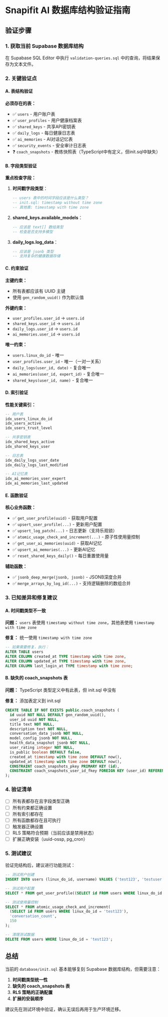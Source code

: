 # Snapifit AI 数据库结构验证指南

## 验证步骤

### 1. 获取当前 Supabase 数据库结构

在 Supabase SQL Editor 中执行 `validation-queries.sql` 中的查询，将结果保存为文本文件。

### 2. 关键验证点

#### A. 表结构验证

**必须存在的表：**
- ✅ `users` - 用户账户表
- ✅ `user_profiles` - 用户健康档案表
- ✅ `shared_keys` - 共享API密钥表
- ✅ `daily_logs` - 每日健康日志表
- ✅ `ai_memories` - AI对话记忆表
- ✅ `security_events` - 安全审计日志表
- ❓ `coach_snapshots` - 教练快照表（TypeScript中有定义，但init.sql中缺失）

#### B. 字段类型验证

**重点检查字段：**

1. **时间戳字段类型**：
   ```sql
   -- users 表中的时间字段应该是什么类型？
   -- init.sql: timestamp without time zone
   -- 其他表: timestamp with time zone
   ```

2. **shared_keys.available_models**：
   ```sql
   -- 应该是 text[] 数组类型
   -- 检查是否支持多模型
   ```

3. **daily_logs.log_data**：
   ```sql
   -- 应该是 jsonb 类型
   -- 支持复杂的健康数据存储
   ```

#### C. 约束验证

**主键约束：**
- 所有表都应该有 UUID 主键
- 使用 `gen_random_uuid()` 作为默认值

**外键约束：**
- `user_profiles.user_id` → `users.id`
- `shared_keys.user_id` → `users.id`
- `daily_logs.user_id` → `users.id`
- `ai_memories.user_id` → `users.id`

**唯一约束：**
- `users.linux_do_id` - 唯一
- `user_profiles.user_id` - 唯一（一对一关系）
- `daily_logs(user_id, date)` - 复合唯一
- `ai_memories(user_id, expert_id)` - 复合唯一
- `shared_keys(user_id, name)` - 复合唯一

#### D. 索引验证

**性能关键索引：**
```sql
-- 用户表
idx_users_linux_do_id
idx_users_active
idx_users_trust_level

-- 共享密钥表
idx_shared_keys_active
idx_shared_keys_user

-- 日志表
idx_daily_logs_user_date
idx_daily_logs_last_modified

-- AI记忆表
idx_ai_memories_user_expert
idx_ai_memories_last_updated
```

#### E. 函数验证

**核心业务函数：**
- ✅ `get_user_profile(uuid)` - 获取用户配置
- ✅ `upsert_user_profile(...)` - 更新用户配置
- ✅ `upsert_log_patch(...)` - 日志更新（支持乐观锁）
- ✅ `atomic_usage_check_and_increment(...)` - 原子性使用量控制
- ✅ `get_user_ai_memories(uuid)` - 获取AI记忆
- ✅ `upsert_ai_memories(...)` - 更新AI记忆
- ✅ `reset_shared_keys_daily()` - 每日重置使用量

**辅助函数：**
- ✅ `jsonb_deep_merge(jsonb, jsonb)` - JSONB深度合并
- ✅ `merge_arrays_by_log_id(...)` - 支持逻辑删除的数组合并

### 3. 已知差异和修复建议

#### A. 时间戳类型不一致

**问题：** `users` 表使用 `timestamp without time zone`，其他表使用 `timestamp with time zone`

**修复：** 统一使用 `timestamp with time zone`

```sql
-- 如果需要修复，执行：
ALTER TABLE users
ALTER COLUMN created_at TYPE timestamp with time zone,
ALTER COLUMN updated_at TYPE timestamp with time zone,
ALTER COLUMN last_login_at TYPE timestamp with time zone;
```

#### B. 缺失的 coach_snapshots 表

**问题：** TypeScript 类型定义中有此表，但 init.sql 中没有

**修复：** 添加表定义到 init.sql

```sql
CREATE TABLE IF NOT EXISTS public.coach_snapshots (
  id uuid NOT NULL DEFAULT gen_random_uuid(),
  user_id uuid NOT NULL,
  title text NOT NULL,
  description text NOT NULL,
  conversation_data jsonb NOT NULL,
  model_config jsonb NOT NULL,
  health_data_snapshot jsonb NOT NULL,
  user_rating integer NOT NULL,
  is_public boolean DEFAULT false,
  created_at timestamp with time zone DEFAULT now(),
  updated_at timestamp with time zone DEFAULT now(),
  CONSTRAINT coach_snapshots_pkey PRIMARY KEY (id),
  CONSTRAINT coach_snapshots_user_id_fkey FOREIGN KEY (user_id) REFERENCES public.users(id)
);
```

### 4. 验证清单

- [ ] 所有表都存在且字段类型正确
- [ ] 所有约束都正确设置
- [ ] 所有索引都存在
- [ ] 所有函数都存在且可执行
- [ ] 触发器正确设置
- [ ] RLS 策略符合预期（当前应该是禁用状态）
- [ ] 扩展正确安装（uuid-ossp, pg_cron）

### 5. 测试建议

验证完结构后，建议进行功能测试：

```sql
-- 测试用户创建
INSERT INTO users (linux_do_id, username) VALUES ('test123', 'testuser');

-- 测试用户配置
SELECT * FROM get_user_profile((SELECT id FROM users WHERE linux_do_id = 'test123'));

-- 测试使用量控制
SELECT * FROM atomic_usage_check_and_increment(
  (SELECT id FROM users WHERE linux_do_id = 'test123'),
  'conversation_count',
  150
);

-- 清理测试数据
DELETE FROM users WHERE linux_do_id = 'test123';
```

## 总结

当前的 `database/init.sql` 基本能够复刻 Supabase 数据库结构，但需要注意：

1. **时间戳类型统一性**
2. **缺失的 coach_snapshots 表**
3. **RLS 策略的正确配置**
4. **扩展的安装顺序**

建议先在测试环境中验证，确认无误后再用于生产环境迁移。
